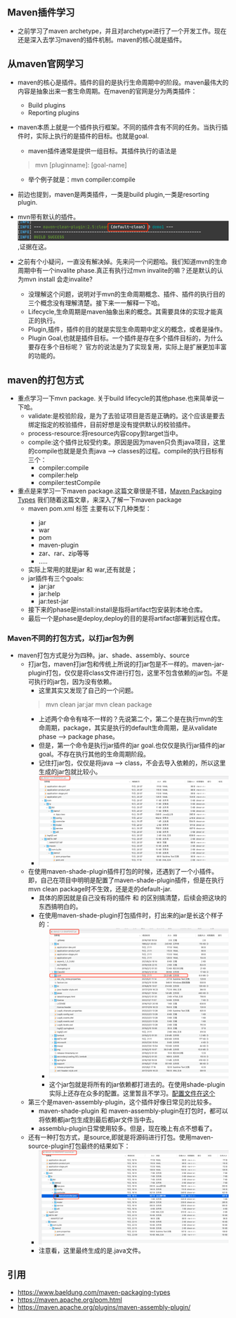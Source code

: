 ## Maven插件学习
* 之前学习了maven archetype，并且对archetype进行了一个开发工作。现在还是深入去学习maven的插件机制。maven的核心就是插件。

## 从maven官网学习
* maven的核心是插件。插件的目的是执行生命周期中的阶段。maven最伟大的内容是抽象出来一套生命周期。在maven的官网是分为两类插件：
    * Build plugins
    * Reporting plugins
    
* maven本质上就是一个插件执行框架。不同的插件含有不同的任务。当执行插件时，实际上执行的是插件的目标。也就是goal.
  * maven插件通常是提供一组目标。其插件执行的语法是
  > mvn [pluginname]: [goal-name]
  * 举个例子就是：mvn compiler:compile
  
* 前边也提到，maven是两类插件，一类是build plugin,一类是resorting plugin.
* mvn带有默认的插件。![img.png](img.png),证据在这。
* 之前有个小疑问，一直没有解决掉。先来问一个问题哈。我们知道mvn的生命周期中有一个invalite phase.真正有执行过mvn invalite的嘛？还是默认的认为mvn install 会走invalite?
  * 没理解这个问题，说明对于mvn的生命周期概念、插件、插件的执行目的三个概念没有理解清楚。接下来一一解释一下哈。
  * Lifecycle,生命周期是maven抽象出来的概念。其需要具体的实现才能真正的执行。
  * Plugin,插件，插件的目的就是实现生命周期中定义的概念，或者是操作。
  * Plugin Goal,也就是插件目标。一个插件是存在多个插件目标的，为什么要存在多个目标呢？ 官方的说法是为了实现复用，实际上是扩展更加丰富的功能的。
  
## maven的打包方式
* 重点学习一下mvn package. 关于build lifecycle的其他phase.也来简单说一下哈。
  * validate:是校验阶段，是为了去验证项目是否是正确的。这个应该是要去绑定指定的校验插件，目前好想是没有提供默认的校验插件。
  * process-resource:将resource内容copy到target当中。
  * compile:这个插件比较受约束。原因是因为maven只负责java项目，这里的compile也就是是负责java --> classes的过程。compile的执行目标有三个：
    * compiler:compile
    * compiler:help
    * compiler:testCompile
* 重点是来学习一下maven package.这篇文章很是不错，[Maven Packaging Types](https://www.baeldung.com/maven-packaging-types) 我们随着这篇文章，来深入了解一下maven package
  * maven pom.xml <packageing>标签 主要有以下几种类型：
    * jar
    * war
    * pom
    * maven-plugin
    * zar、rar、zip等等
    * .....
  * 实际上常用的就是jar 和 war,还有就是；
  * jar插件有三个goals:
    * jar:jar
    * jar:help
    * jar:test-jar
  * 接下来的phase是install:install是指将artifact包安装到本地仓库。
  * 最后一个是phase是deploy,deploy的目的是将artifact部署到远程仓库。
  
### Maven不同的打包方式，以打jar包为例
* maven打包方式是分为四种。jar、shade、assembly、source
  * 打jar包，maven打jar包和传统上所说的打jar包是不一样的。maven-jar-plugin打包，仅仅是将class文件进行打包，这里不包含依赖的jar包。不是可执行的jar包，因为没有依赖。
    * 这里其实又发现了自己的一个问题。 
    > mvn clean jar:jar 
    > mvn clean package
    * 上述两个命令有啥不一样的？先说第二个，第二个是在执行mvn的生命周期，package，其实是执行的default生命周期，是从validate phase --> package phase。
    * 但是，第一个命令是执行jar插件的jar goal.也仅仅是执行jar插件的jar goal。不存在执行其他的生命周期阶段。
    * 记住打jar包，仅仅是将java --> class，不会去导入依赖的，所以这里生成的jar包就比较小。
    * ![img_1.png](img_1.png)
  * 在使用maven-shade-plugin插件打包的时候，还遇到了一个小插件。即，自己在项目中明明是配置了maven-shade-plugin插件，但是在执行mvn clean package时不生效，还是走的default-jar.
    * 具体的原因就是自己没有将<pluginsManagement>的插件 和 <plugins>的区别搞清楚，后续会把这块的东西搞明白的。
    * 在使用maven-shade-plugin打包插件时，打出来的jar是长这个样子的：
      * ![img_2.png](img_2.png)
      * 这个jar包就是将所有的jar依赖都打进去的。在使用shade-plugin实际上还存在众多的配置。这里暂且不学习。[配置文件在这个](https://maven.apache.org/plugins/maven-shade-plugin/examples/resource-transformers.html)
  * 第三个是maven-assembly-plugin，这个插件好像日常见的比较多。  
    * maven-shade-plugin 和 maven-assembly-plugin在打包时，都可以将依赖都jar包生成到最后都jar文件当中去。
    * assemblu-plugin日常使用较多。但是，现在晚上有点不想看了。
  * 还有一种打包方式，是source,即就是将源码进行打包。使用maven-source-plugin打包最终的结果如下：
    * ![img_3.png](img_3.png)
    * 注意看，这里最终生成的是.java文件。
  
  



## 引用
* https://www.baeldung.com/maven-packaging-types
* https://maven.apache.org/pom.html
* https://maven.apache.org/plugins/maven-assembly-plugin/
